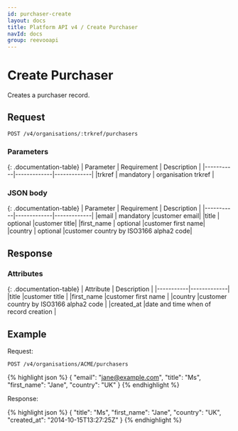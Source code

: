 ```yaml
---
id: purchaser-create
layout: docs
title: Platform API v4 / Create Purchaser
navId: docs
group: reevooapi
---
```


# Create Purchaser

Creates a purchaser record.

## **Request**
`POST /v4/organisations/:trkref/purchasers`

### Parameters

{: .documentation-table}
| Parameter | Requirement | Description |
|-----------|-------------|-------------|
|trkref     | mandatory   | organisation trkref |

### JSON body

{: .documentation-table}
| Parameter | Requirement | Description |
|-----------|-------------|-------------|
|email      | mandatory   |customer email|
|title      | optional    |customer title|
|first_name | optional    |customer first name|
|country    | optional    |customer country by ISO3166 alpha2 code|


## **Response**

### Attributes

{: .documentation-table}
| Attribute | Description |
|-----------|-------------|
|title                                      |customer title                                                         |
|first_name                                 |customer first name                                                    |
|country                                    |customer country by ISO3166 alpha2 code                                |
|created_at                                 |date and time when of record creation                                  |


## Example

Request:

`POST /v4/organisations/ACME/purchasers`

{% highlight json %}
{
    "email": "jane@example.com",
    "title": "Ms",
    "first_name": "Jane",
    "country": "UK"
}
{% endhighlight %}

Response:

{% highlight json %}
{
  "title": "Ms",
  "first_name": "Jane",
  "country": "UK",
  "created_at": "2014-10-15T13:27:25Z"
}
{% endhighlight %}
